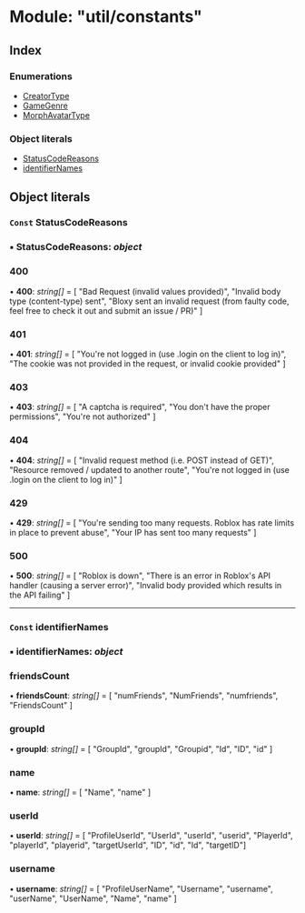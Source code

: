 
# Module: "util/constants"

## Index

### Enumerations

* [CreatorType](../enums/_util_constants_.creatortype.md)
* [GameGenre](../enums/_util_constants_.gamegenre.md)
* [MorphAvatarType](../enums/_util_constants_.morphavatartype.md)

### Object literals

* [StatusCodeReasons](_util_constants_.md#const-statuscodereasons)
* [identifierNames](_util_constants_.md#const-identifiernames)

## Object literals

### <a id="const-statuscodereasons" name="const-statuscodereasons"></a> `Const` StatusCodeReasons

### ▪ **StatusCodeReasons**: *object*

### <a id="400" name="400"></a>  400

• **400**: *string[]* = [
        "Bad Request (invalid values provided)",
        "Invalid body type (content-type) sent",
        "Bloxy sent an invalid request (from faulty code, feel free to check it out and submit an issue / PR)"
    ]

### <a id="401" name="401"></a>  401

• **401**: *string[]* = [
        "You're not logged in (use .login on the client to log in)",
        "The cookie was not provided in the request, or invalid cookie provided"
    ]

### <a id="403" name="403"></a>  403

• **403**: *string[]* = [
        "A captcha is required",
        "You don't have the proper permissions",
        "You're not authorized"
    ]

### <a id="404" name="404"></a>  404

• **404**: *string[]* = [
        "Invalid request method (i.e. POST instead of GET)",
        "Resource removed / updated to another route",
        "You're not logged in (use .login on the client to log in)"
    ]

### <a id="429" name="429"></a>  429

• **429**: *string[]* = [
        "You're sending too many requests. Roblox has rate limits in place to prevent abuse",
        "Your IP has sent too many requests"
    ]

### <a id="500" name="500"></a>  500

• **500**: *string[]* = [
        "Roblox is down",
        "There is an error in Roblox's API handler (causing a server error)",
        "Invalid body provided which results in the API failing"
    ]

___

### <a id="const-identifiernames" name="const-identifiernames"></a> `Const` identifierNames

### ▪ **identifierNames**: *object*

### <a id="friendscount" name="friendscount"></a>  friendsCount

• **friendsCount**: *string[]* = [
        "numFriends", "NumFriends", "numfriends", "FriendsCount"
    ]

### <a id="groupid" name="groupid"></a>  groupId

• **groupId**: *string[]* = [
        "GroupId", "groupId", "Groupid", "Id", "ID", "id"
    ]

### <a id="name" name="name"></a>  name

• **name**: *string[]* = [
        "Name", "name"
    ]

### <a id="userid" name="userid"></a>  userId

• **userId**: *string[]* = [
        "ProfileUserId", "UserId", "userId", "userid", "PlayerId", "playerId", "playerid",
        "targetUserId", "ID", "id", "Id", "targetID"]

### <a id="username" name="username"></a>  username

• **username**: *string[]* = [
        "ProfileUserName", "Username", "username", "userName", "UserName", "Name", "name"
    ]

